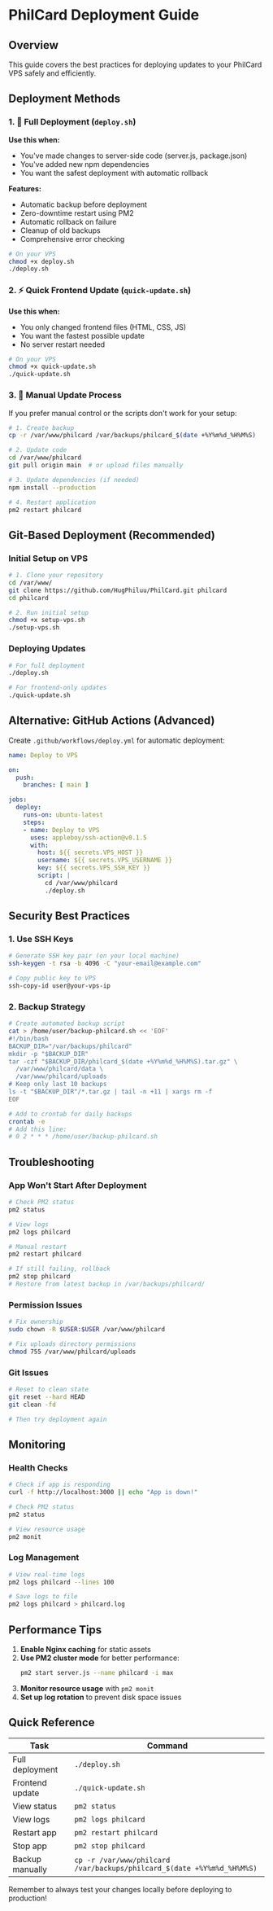 # PhilCard Deployment Guide

## Overview

This guide covers the best practices for deploying updates to your PhilCard VPS safely and efficiently.

## Deployment Methods

### 1. 🚀 Full Deployment (`deploy.sh`)

**Use this when:**
- You've made changes to server-side code (server.js, package.json)
- You've added new npm dependencies
- You want the safest deployment with automatic rollback

**Features:**
- Automatic backup before deployment
- Zero-downtime restart using PM2
- Automatic rollback on failure
- Cleanup of old backups
- Comprehensive error checking

```bash
# On your VPS
chmod +x deploy.sh
./deploy.sh
```

### 2. ⚡ Quick Frontend Update (`quick-update.sh`)

**Use this when:**
- You only changed frontend files (HTML, CSS, JS)
- You want the fastest possible update
- No server restart needed

```bash
# On your VPS
chmod +x quick-update.sh
./quick-update.sh
```

### 3. 🔧 Manual Update Process

If you prefer manual control or the scripts don't work for your setup:

```bash
# 1. Create backup
cp -r /var/www/philcard /var/backups/philcard_$(date +%Y%m%d_%H%M%S)

# 2. Update code
cd /var/www/philcard
git pull origin main  # or upload files manually

# 3. Update dependencies (if needed)
npm install --production

# 4. Restart application
pm2 restart philcard
```

## Git-Based Deployment (Recommended)

### Initial Setup on VPS

```bash
# 1. Clone your repository
cd /var/www/
git clone https://github.com/HugPhiluu/PhilCard.git philcard
cd philcard

# 2. Run initial setup
chmod +x setup-vps.sh
./setup-vps.sh
```

### Deploying Updates

```bash
# For full deployment
./deploy.sh

# For frontend-only updates
./quick-update.sh
```

## Alternative: GitHub Actions (Advanced)

Create `.github/workflows/deploy.yml` for automatic deployment:

```yaml
name: Deploy to VPS

on:
  push:
    branches: [ main ]

jobs:
  deploy:
    runs-on: ubuntu-latest
    steps:
    - name: Deploy to VPS
      uses: appleboy/ssh-action@v0.1.5
      with:
        host: ${{ secrets.VPS_HOST }}
        username: ${{ secrets.VPS_USERNAME }}
        key: ${{ secrets.VPS_SSH_KEY }}
        script: |
          cd /var/www/philcard
          ./deploy.sh
```

## Security Best Practices

### 1. Use SSH Keys
```bash
# Generate SSH key pair (on your local machine)
ssh-keygen -t rsa -b 4096 -C "your-email@example.com"

# Copy public key to VPS
ssh-copy-id user@your-vps-ip
```

### 2. Backup Strategy
```bash
# Create automated backup script
cat > /home/user/backup-philcard.sh << 'EOF'
#!/bin/bash
BACKUP_DIR="/var/backups/philcard"
mkdir -p "$BACKUP_DIR"
tar -czf "$BACKUP_DIR/philcard_$(date +%Y%m%d_%H%M%S).tar.gz" \
  /var/www/philcard/data \
  /var/www/philcard/uploads
# Keep only last 10 backups
ls -t "$BACKUP_DIR"/*.tar.gz | tail -n +11 | xargs rm -f
EOF

# Add to crontab for daily backups
crontab -e
# Add this line:
# 0 2 * * * /home/user/backup-philcard.sh
```

## Troubleshooting

### App Won't Start After Deployment
```bash
# Check PM2 status
pm2 status

# View logs
pm2 logs philcard

# Manual restart
pm2 restart philcard

# If still failing, rollback
pm2 stop philcard
# Restore from latest backup in /var/backups/philcard/
```

### Permission Issues
```bash
# Fix ownership
sudo chown -R $USER:$USER /var/www/philcard

# Fix uploads directory permissions
chmod 755 /var/www/philcard/uploads
```

### Git Issues
```bash
# Reset to clean state
git reset --hard HEAD
git clean -fd

# Then try deployment again
```

## Monitoring

### Health Checks
```bash
# Check if app is responding
curl -f http://localhost:3000 || echo "App is down!"

# Check PM2 status
pm2 status

# View resource usage
pm2 monit
```

### Log Management
```bash
# View real-time logs
pm2 logs philcard --lines 100

# Save logs to file
pm2 logs philcard > philcard.log
```

## Performance Tips

1. **Enable Nginx caching** for static assets
2. **Use PM2 cluster mode** for better performance:
   ```bash
   pm2 start server.js --name philcard -i max
   ```
3. **Monitor resource usage** with `pm2 monit`
4. **Set up log rotation** to prevent disk space issues

## Quick Reference

| Task | Command |
|------|---------|
| Full deployment | `./deploy.sh` |
| Frontend update | `./quick-update.sh` |
| View status | `pm2 status` |
| View logs | `pm2 logs philcard` |
| Restart app | `pm2 restart philcard` |
| Stop app | `pm2 stop philcard` |
| Backup manually | `cp -r /var/www/philcard /var/backups/philcard_$(date +%Y%m%d_%H%M%S)` |

Remember to always test your changes locally before deploying to production!
